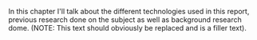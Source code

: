 In this chapter I'll talk about the different technologies used in this report,
previous research done on the subject as well as background research dome.
(NOTE: This text should obviously be replaced and is a filler text).
